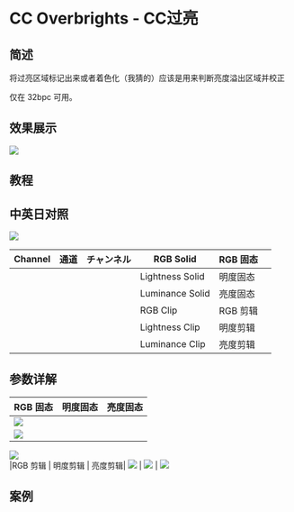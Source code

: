 # CC Overbrights - CC过亮

## 简述

将过亮区域标记出来或者着色化（我猜的）应该是用来判断亮度溢出区域并校正

仅在 32bpc 可用。

## 效果展示

![](https://cdn.yuelili.com/20220102213049.png)

## 教程

## 中英日对照

![](https://mir.yuelili.com/wp-content/uploads/user/AE/effects/AE-Effects-Utility-CC_Overbrights.png)

| Channel | 通道 | チャンネル | RGB Solid       | RGB 固态 |     |
| ------- | ---- | ---------- | --------------- | -------- | --- |
|         |      |            | Lightness Solid | 明度固态 |     |
|         |      |            | Luminance Solid | 亮度固态 |     |
|         |      |            | RGB Clip        | RGB 剪辑 |     |
|         |      |            | Lightness Clip  | 明度剪辑 |     |
|         |      |            | Luminance Clip  | 亮度剪辑 |     |

## 参数详解

| RGB 固态                                        | 明度固态 | 亮度固态 |
| ----------------------------------------------- | -------- | -------- |
| ![](https://cdn.yuelili.com/20220102213351.png) |
| ![](https://cdn.yuelili.com/20220102213409.png) |

![](https://cdn.yuelili.com/20220102213418.png)  
|RGB 剪辑 | 明度剪辑 | 亮度剪辑|
![](https://cdn.yuelili.com/20220102213432.png) |
![](https://cdn.yuelili.com/20220102213447.png) |
![](https://cdn.yuelili.com/20220102213458.png)

## 案例
